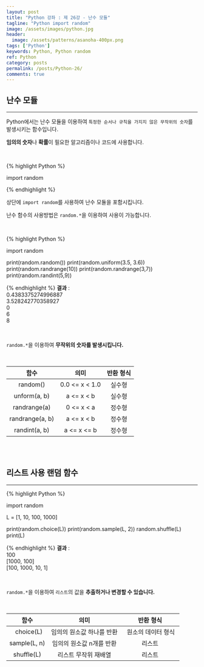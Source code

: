 ```yaml
---
layout: post
title: "Python 강좌 : 제 26강 - 난수 모듈"
tagline: "Python import random"
image: /assets/images/python.jpg
header:
  image: /assets/patterns/asanoha-400px.png
tags: ['Python']
keywords: Python, Python random
ref: Python
category: posts
permalink: /posts/Python-26/
comments: true
---
```


## 난수 모듈 ##
----------

Python에서는 난수 모듈을 이용하여 `특정한 순서나 규칙을 가지지 않은 무작위의 숫자`를 발생시키는 함수입니다.

**임의의 숫자**나 **확률**이 필요한 알고리즘이나 코드에 사용합니다.

<br>

{% highlight Python %}

import random

{% endhighlight %}

상단에 `import random`를 사용하여 난수 모듈을 포함시킵니다.

난수 함수의 사용방법은 `random.*`을 이용하여 사용이 가능합니다.

<br>

{% highlight Python %}

import random

print(random.random())
print(random.uniform(3.5, 3.6))
print(random.randrange(10))
print(random.randrange(3,7))
print(random.randint(5,9))

{% endhighlight %}
**결과**
:    
0.4383375274996887<br>
3.528242770358927<br>
0<br>
6<br>
8<br>

<br>

`random.*`을 이용하여 **무작위의 숫자를 발생시킵니다.**

<br>

|       함수      |      의미      | 반환 형식 |
|:---------------:|:--------------:|:---------:|
|     random()    | 0.0 <= x < 1.0 |   실수형  |
|   unform(a, b)  |   a <= x < b   |   실수형  |
|   randrange(a)  |   0 <= x < a   |   정수형  |
| randrange(a, b) |   a <= x < b   |   정수형  |
|  randint(a, b)  |   a <= x <= b  |   정수형  |

<br>
<br>

## 리스트 사용 랜덤 함수 ##
----------

{% highlight Python %}

import random

L = [1, 10, 100, 1000]

print(random.choice(L))
print(random.sample(L, 2))
random.shuffle(L)
print(L)

{% endhighlight %}
**결과**
:    
100<br>
[1000, 100]<br>
[100, 1000, 10, 1]<br>

<br>

`random.*`을 이용하여 `리스트`의 값을 **추출하거나 변경할 수 있습니다.**

<br>

|     함수     |            의미           | 반환 형식 |
|:------------:|:-------------------------:|:---------:|
|   choice(L)  | 임의의 원소값 하나를 반환 |   원소의 데이터 형식  |
| sample(L, n) |  임의의 원소값 n개를 반환 |   리스트  |
|  shuffle(L)  |    리스트 무작위 재배열   |   리스트  |

<br>



